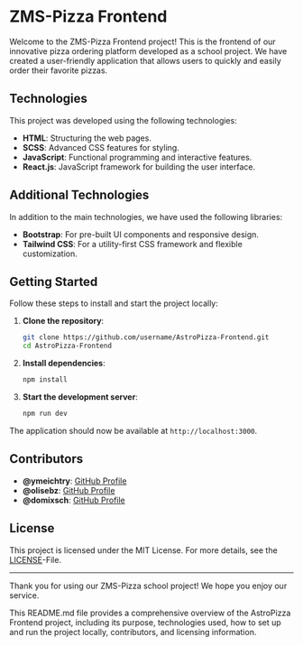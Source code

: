 # ZMS-Pizza Frontend

Welcome to the ZMS-Pizza Frontend project! This is the frontend of our innovative pizza ordering platform developed as a school project. We have created a user-friendly application that allows users to quickly and easily order their favorite pizzas.

## Technologies

This project was developed using the following technologies:

- **HTML**: Structuring the web pages.
- **SCSS**: Advanced CSS features for styling.
- **JavaScript**: Functional programming and interactive features.
- **React.js**: JavaScript framework for building the user interface.

## Additional Technologies

In addition to the main technologies, we have used the following libraries:

- **Bootstrap**: For pre-built UI components and responsive design.
- **Tailwind CSS**: For a utility-first CSS framework and flexible customization.

## Getting Started

Follow these steps to install and start the project locally:

1. **Clone the repository**:
   ```bash
   git clone https://github.com/username/AstroPizza-Frontend.git
   cd AstroPizza-Frontend

2. **Install dependencies**:
   ```bash
   npm install
   ```

3. **Start the development server**:
   ```bash
   npm run dev
   ```

The application should now be available at `http://localhost:3000`.

## Contributors

- **@ymeichtry**: [GitHub Profile](https://github.com/ymeichtry)
- **@olisebz**: [GitHub Profile](https://github.com/olisebz)
- **@domixsch**: [GitHub Profile](https://github.com/domixsch)

## License

This project is licensed under the MIT License. For more details, see the [LICENSE](LICENSE)-File.

---

Thank you for using our ZMS-Pizza school project! We hope you enjoy our service.

This README.md file provides a comprehensive overview of the AstroPizza Frontend project, including its purpose, technologies used, how to set up and run the project locally, contributors, and licensing information.

